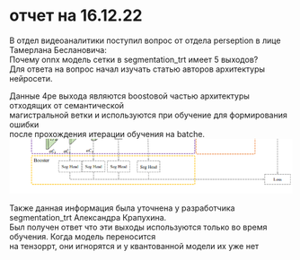 # отчет на 16.12.22

В отдел видеоаналитики поступил вопрос от отдела perseption в лице Тамерлана Беслановича:    
Почему onnx модель сетки в segmentation_trt имеет 5 выходов?   
Для ответа на вопрос начал изучать статью авторов архитектуры нейросети.   

Данные 4ре выхода являются boostовой частью архитектуры отходящих от семантической   
магистральной ветки и используются при обучение для формирования ошибки   
после прохождения итерации обучения на batche.    
![1.png](1.png)  

Также данная информация была уточнена у разработчика segmentation_trt Александра Крапухина.  
Был получен ответ что эти выходы используются только во время обучения. Когда модель переносится   
на тензоррт, они игнорятся и у квантованной модели их уже нет
